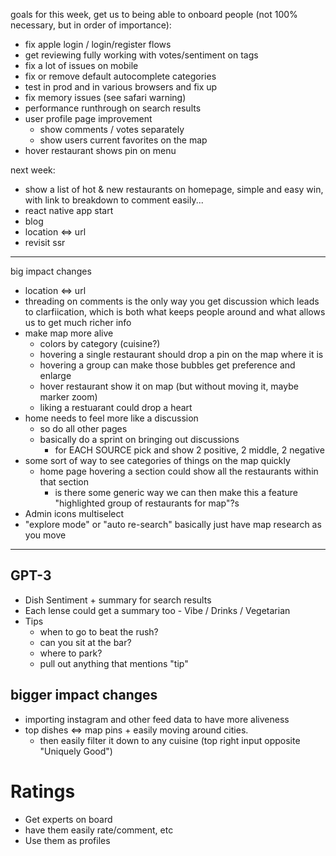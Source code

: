 goals for this week, get us to being able to onboard people (not 100% necessary, but in order of importance):

- fix apple login / login/register flows
- get reviewing fully working with votes/sentiment on tags
- fix a lot of issues on mobile
- fix or remove default autocomplete categories
- test in prod and in various browsers and fix up
- fix memory issues (see safari warning)
- performance runthrough on search results
- user profile page improvement
  - show comments / votes separately
  - show users current favorites on the map
- hover restaurant shows pin on menu

next week:

- show a list of hot & new restaurants on homepage, simple and easy win, with link to breakdown to comment easily...
- react native app start
- blog
- location <=> url
- revisit ssr

---

big impact changes

- location <=> url
- threading on comments is the only way you get discussion which leads to clarfiication, which is both what keeps people around and what allows us to get much richer info
- make map more alive
  - colors by category (cuisine?)
  - hovering a single restaurant should drop a pin on the map where it is
  - hovering a group can make those bubbles get preference and enlarge
  - hover restaurant show it on map (but without moving it, maybe marker zoom)
  - liking a restuarant could drop a heart
- home needs to feel more like a discussion
  - so do all other pages
  - basically do a sprint on bringing out discussions
    - for EACH SOURCE pick and show 2 positive, 2 middle, 2 negative
- some sort of way to see categories of things on the map quickly
  - home page hovering a section could show all the restaurants within that section
    - is there some generic way we can then make this a feature "highlighted group of restaurants for map"?s
- Admin icons multiselect
- "explore mode" or "auto re-search" basically just have map research as you move

---

## GPT-3

- Dish Sentiment + summary for search results
- Each lense could get a summary too - Vibe / Drinks / Vegetarian
- Tips
  - when to go to beat the rush?
  - can you sit at the bar?
  - where to park?
  - pull out anything that mentions "tip"

## bigger impact changes

- importing instagram and other feed data to have more aliveness
- top dishes <=> map pins + easily moving around cities.
  - then easily filter it down to any cuisine (top right input opposite "Uniquely Good")

# Ratings

- Get experts on board
- have them easily rate/comment, etc
- Use them as profiles
